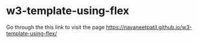 # w3-template-using-flex
Go through the this link to visit the page https://navaneetpatil.github.io/w3-template-using-flex/

